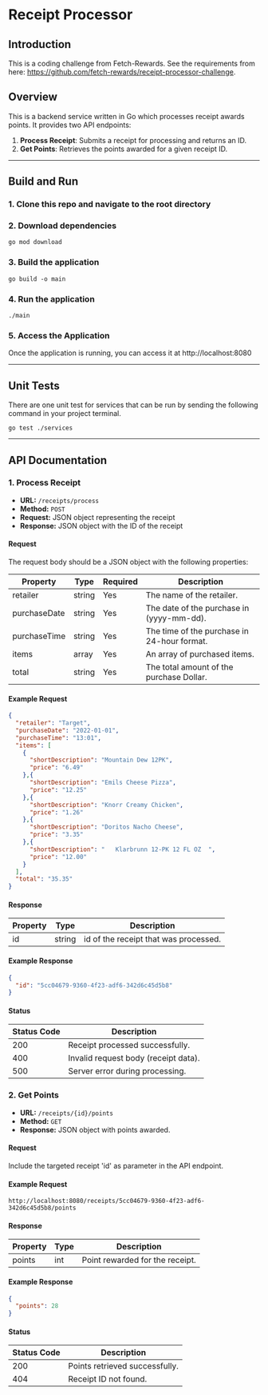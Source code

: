# Receipt Processor

## Introduction
This is a coding challenge from Fetch-Rewards. See the requirements from here: https://github.com/fetch-rewards/receipt-processor-challenge.

## Overview
This is a backend service written in Go which processes receipt awards points. It provides two API endpoints:
1. **Process Receipt**: Submits a receipt for processing and returns an ID.
2. **Get Points**: Retrieves the points awarded for a given receipt ID.

---
## Build and Run
### 1. Clone this repo and navigate to the root directory
### 2. Download dependencies
`go mod download`

### 3. Build the application
`go build -o main`

### 4. Run the application
`./main`

### 5. Access the Application
Once the application is running, you can access it at http://localhost:8080



---
## Unit Tests
There are one unit test for services that can be run by sending the following command in your project terminal.

`go test ./services`

---
## API Documentation
### 1. Process Receipt
- **URL:** `/receipts/process`
- **Method:** `POST`
- **Request:** JSON object representing the receipt
- **Response:** JSON object with the ID of the receipt

#### Request
The request body should be a JSON object with the following properties:

| Property | Type | Required | Description |
| -------- | ---- | -------- | ----------- |
| retailer | string | Yes | The name of the retailer. |
| purchaseDate | string | Yes | The date of the purchase in (yyyy-mm-dd). |
| purchaseTime | string | Yes | The time of the purchase in 24-hour format. |
| items | array | Yes | An array of purchased items. |
| total | string | Yes | The total amount of the purchase Dollar. |

#### Example Request

``` json 
{
  "retailer": "Target",
  "purchaseDate": "2022-01-01",
  "purchaseTime": "13:01",
  "items": [
    {
      "shortDescription": "Mountain Dew 12PK",
      "price": "6.49"
    },{
      "shortDescription": "Emils Cheese Pizza",
      "price": "12.25"
    },{
      "shortDescription": "Knorr Creamy Chicken",
      "price": "1.26"
    },{
      "shortDescription": "Doritos Nacho Cheese",
      "price": "3.35"
    },{
      "shortDescription": "   Klarbrunn 12-PK 12 FL OZ  ",
      "price": "12.00"
    }
  ],
  "total": "35.35"
}
```

#### Response
| Property | Type | Description |
| -------- | ---- | ----------- |
| id | string | id of the receipt that was processed. |

#### Example Response

```json
{
  "id": "5cc04679-9360-4f23-adf6-342d6c45d5b8"
}
```

#### Status 

| Status Code | Description |
| ----------- | ----------- |
| 200 | Receipt processed successfully. |
| 400 | Invalid request body (receipt data). |
| 500 | Server error during processing. |


### 2. Get Points
- **URL:** `/receipts/{id}/points`
- **Method:** `GET`
- **Response:** JSON object with points awarded.

#### Request
Include the targeted receipt 'id' as parameter in the API endpoint.

#### Example Request

`http://localhost:8080/receipts/5cc04679-9360-4f23-adf6-342d6c45d5b8/points`

#### Response
| Property | Type | Description |
| -------- | ---- | ----------- |
| points | int | Point rewarded for the receipt. |

#### Example Response

```json
{
  "points": 28
}
```

#### Status 

| Status Code | Description |
| ----------- | ----------- |
| 200 | Points retrieved successfully. |
| 404 | Receipt ID not found. |


